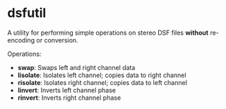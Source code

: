 # dsfutil
A utility for performing simple operations on stereo DSF files **without** re-encoding or conversion.

Operations:
- **swap**: Swaps left and right channel data
- **lisolate**: Isolates left channel; copies data to right channel
- **risolate**: Isolates right channel; copies data to left channel
- **linvert**: Inverts left channel phase
- **rinvert**: Inverts right channel phase
